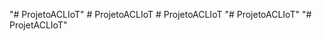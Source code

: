 "# ProjetoACLIoT" 
#   P r o j e t o A C L I o T  
 # ProjetoACLIoT
"# ProjetoACLIoT" 
"# ProjetACLIoT" 
